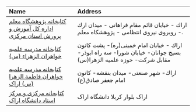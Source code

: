| Name                                                                            | Address                                                                                                          |
|:--------------------------------------------------------------------------------|:-----------------------------------------------------------------------------------------------------------------|
| [كتابخانه پژوهشگاه معلم اداره كل آموزش و پرورش استان مركزی](http://cms.medu.ir) | اراك - خیابان قائم مقام فراهانی - میدان ارك - روبروی نیروی انتظامی - پژوهشكاه معلم.                              |
| [كتابخانه مدرسه علمیه خواهران الزهراء (س)](http://)                             | اراك - خیابان امام خمینی(ره)- پشت كانون بسیج جوانان- خیابان شورا- سه راه ابوذر- مقابل شركت- حوزه علمیه الزهرا(س) |
| [کتابخانه مدرسه علمیه خواهران فاطمة الزهرا (س) اراک](http://)                   | اراك- شهر صنعتی- میدان بنفشه- کانون امام جعفر صادق(ع)                                                            |
| [کتابخانه مرکزی و مرکز اسناد دانشگاه اراک](http://www.digilib.araku.ac.ir)      | اراک بلوار کربلا دانشگاه اراک                                                                                    |